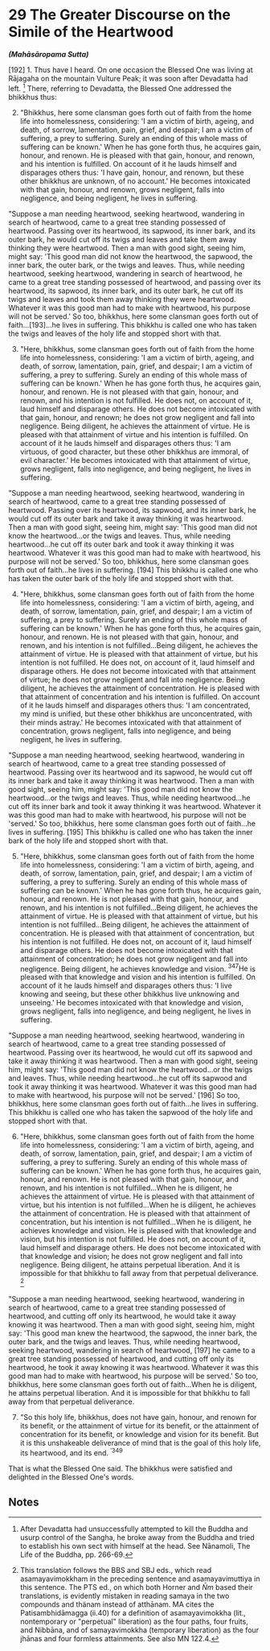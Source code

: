 # 29 The Greater Discourse on the Simile of the Heartwood
***(Mahāsāropama Sutta)***

[192] 1. Thus have I heard. On one occasion the Blessed One was living at Rājagaha on the mountain Vulture Peak; it was soon after Devadatta had left. [^346] There, referring to Devadatta, the Blessed One addressed the bhikkhus thus:

2. "Bhikkhus, here some clansman goes forth out of faith from the home life into homelessness, considering: 'I am a victim of birth, ageing, and death, of sorrow, lamentation, pain, grief, and despair; I am a victim of suffering, a prey to suffering. Surely an ending of this whole mass of suffering can be known.' When he has gone forth thus, he acquires gain, honour, and renown. He is pleased with that gain, honour, and renown, and his intention is fulfilled. On account of it he lauds himself and disparages others thus: 'I have gain, honour, and renown, but these other bhikkhus are unknown, of no account.' He becomes intoxicated with that gain, honour, and renown, grows negligent, falls into negligence, and being negligent, he lives in suffering.

"Suppose a man needing heartwood, seeking heartwood, wandering in search of heartwood, came to a great tree standing possessed of heartwood. Passing over its heartwood, its sapwood, its inner bark, and its outer bark, he would cut off its twigs and leaves and take them away thinking they were heartwood. Then a man with good sight, seeing him, might say: 'This good man did not know the heartwood, the sapwood, the inner bark, the outer bark, or the twigs and leaves. Thus, while needing heartwood, seeking heartwood, wandering in search of heartwood, he came to a great tree standing possessed of heartwood, and passing over its heartwood, its sapwood, its inner bark, and its outer bark, he cut off its twigs and leaves and took them away thinking they were heartwood. Whatever it was this
good man had to make with heartwood, his purpose will not be served.' So too, bhikkhus, here some clansman goes forth out of faith...[193]...he lives in suffering. This bhikkhu is called one who has taken the twigs and leaves of the holy life and stopped short with that.

3. "Here, bhikkhus, some clansman goes forth out of faith from the home life into homelessness, considering: 'I am a victim of birth, ageing, and death, of sorrow, lamentation, pain, grief, and despair; I am a victim of suffering, a prey to suffering. Surely an ending of this whole mass of suffering can be known.' When he has gone forth thus, he acquires gain, honour, and renown. He is not pleased with that gain, honour, and renown, and his intention is not fulfilled. He does not, on account of it, laud himself and disparage others. He does not become intoxicated with that gain, honour, and renown; he does not grow negligent and fall into negligence. Being diligent, he achieves the attainment of virtue. He is pleased with that attainment of virtue and his intention is fulfilled. On account of it he lauds himself and disparages others thus: 'I am virtuous, of good character, but these other bhikkhus are immoral, of evil character.' He becomes intoxicated with that attainment of virtue, grows negligent, falls into negligence, and being negligent, he lives in suffering.

"Suppose a man needing heartwood, seeking heartwood, wandering in search of heartwood, came to a great tree standing possessed of heartwood. Passing over its heartwood, its sapwood, and its inner bark, he would cut off its outer bark and take it away thinking it was heartwood. Then a man with good sight, seeing him, might say: 'This good man did not know the heartwood...or the twigs and leaves. Thus, while needing heartwood...he cut off its outer bark and took it away thinking it was heartwood. Whatever it was this good man had to make with heartwood, his purpose will not be served.' So too, bhikkhus, here some clansman goes forth out of faith...he lives in suffering. [194] This bhikkhu is called one who has taken the outer bark of the holy life and stopped short with that.

4. "Here, bhikkhus, some clansman goes forth out of faith from the home life into homelessness, considering: 'I am a victim of birth, ageing, and death, of sorrow, lamentation, pain,
grief, and despair; I am a victim of suffering, a prey to suffering. Surely an ending of this whole mass of suffering can be known.' When he has gone forth thus, he acquires gain, honour, and renown. He is not pleased with that gain, honour, and renown, and his intention is not fulfilled...Being diligent, he achieves the attainment of virtue. He is pleased with that attainment of virtue, but his intention is not fulfilled. He does not, on account of it, laud himself and disparage others. He does not become intoxicated with that attainment of virtue; he does not grow negligent and fall into negligence. Being diligent, he achieves the attainment of concentration. He is pleased with that attainment of concentration and his intention is fulfilled. On account of it he lauds himself and disparages others thus: 'I am concentrated, my mind is unified, but these other bhikkhus are unconcentrated, with their minds astray.' He becomes intoxicated with that attainment of concentration, grows negligent, falls into negligence, and being negligent, he lives in suffering.

"Suppose a man needing heartwood, seeking heartwood, wandering in search of heartwood, came to a great tree standing possessed of heartwood. Passing over its heartwood and its sapwood, he would cut off its inner bark and take it away thinking it was heartwood. Then a man with good sight, seeing him, might say: 'This good man did not know the heartwood...or the twigs and leaves. Thus, while needing heartwood...he cut off its inner bark and took it away thinking it was heartwood. Whatever it was this good man had to make with heartwood, his purpose will not be 'served.' So too, bhikkhus, here some clansman goes forth out of faith...he lives in suffering. [195] This bhikkhu is called one who has taken the inner bark of the holy life and stopped short with that.

5. "Here, bhikkhus, some clansman goes forth out of faith from the home life into homelessness, considering: 'I am a victim of birth, ageing, and death, of sorrow, lamentation, pain, grief, and despair; I am a victim of suffering, a prey to suffering. Surely an ending of this whole mass of suffering can be known.' When he has gone forth thus, he acquires gain, honour, and renown. He is not pleased with that gain, honour, and renown, and his intention is not fulfilled...Being diligent, he achieves the attainment of virtue. He is pleased with that attainment of virtue, but his intention is not fulfilled...Being diligent, he
achieves the attainment of concentration. He is pleased with that attainment of concentration, but his intention is not fulfilled. He does not, on account of it, laud himself and disparage others. He does not become intoxicated with that attainment of concentration; he does not grow negligent and fall into negligence. Being diligent, he achieves knowledge and vision. ${ }^{347} \mathrm{He}$ is pleased with that knowledge and vision and his intention is fulfilled. On account of it he lauds himself and disparages others thus: 'I live knowing and seeing, but these other bhikkhus live unknowing and unseeing.' He becomes intoxicated with that knowledge and vision, grows negligent, falls into negligence, and being negligent, he lives in suffering.

"Suppose a man needing heartwood, seeking heartwood, wandering in search of heartwood, came to a great tree standing possessed of heartwood. Passing over its heartwood, he would cut off its sapwood and take it away thinking it was heartwood. Then a man with good sight, seeing him, might say: 'This good man did not know the heartwood...or the twigs and leaves. Thus, while needing heartwood...he cut off its sapwood and took it away thinking it was heartwood. Whatever it was this good man had to make with heartwood, his purpose will not be served.' [196] So too, bhikkhus, here some clansman goes forth out of faith...he lives in suffering. This bhikkhu is called one who has taken the sapwood of the holy life and stopped short with that.

6. "Here, bhikkhus, some clansman goes forth out of faith from the home life into homelessness, considering: 'I am a victim of birth, ageing, and death, of sorrow, lamentation, pain, grief, and despair; I am a victim of suffering, a prey to suffering. Surely an ending of this whole mass of suffering can be known.' When he has gone forth thus, he acquires gain, honour, and renown. He is not pleased with that gain, honour, and renown, and his intention is not fulfilled...When he is diligent, he achieves the attainment of virtue. He is pleased with that attainment of virtue, but his intention is not fulfilled...When he is diligent, he achieves the attainment of concentration. He is pleased with that attainment of concentration, but his intention is not fulfilled...When he is diligent, he achieves knowledge and vision. He is pleased with that knowledge and vision, but his intention is not fulfilled. He does not, on account of it, laud
himself and disparage others. He does not become intoxicated with that knowledge and vision; he does not grow negligent and fall into negligence. Being diligent, he attains perpetual liberation. And it is impossible for that bhikkhu to fall away from that perpetual deliverance. [^348]

"Suppose a man needing heartwood, seeking heartwood, wandering in search of heartwood, came to a great tree standing possessed of heartwood, and cutting off only its heartwood, he would take it away knowing it was heartwood. Then a man with good sight, seeing him, might say: 'This good man knew the heartwood, the sapwood, the inner bark, the outer bark, and the twigs and leaves. Thus, while needing heartwood, seeking heartwood, wandering in search of heartwood, [197] he came to a great tree standing possessed of heartwood, and cutting off only its heartwood, he took it away knowing it was heartwood. Whatever it was this good man had to make with heartwood, his purpose will be served.' So too, bhikkhus, here some clansman goes forth out of faith...When he is diligent, he attains perpetual liberation. And it is impossible for that bhikkhu to fall away from that perpetual deliverance.

7. "So this holy life, bhikkhus, does not have gain, honour, and renown for its benefit, or the attainment of virtue for its benefit, or the attainment of concentration for its benefit, or knowledge and vision for its benefit. But it is this unshakeable deliverance of mind that is the goal of this holy life, its heartwood, and its end. ${ }^{\prime 349}$

That is what the Blessed One said. The bhikkhus were satisfied and delighted in the Blessed One's words.

## Notes

[^346]: After Devadatta had unsuccessfully attempted to kill the Buddha and usurp control of the Sangha, he broke away
from the Buddha and tried to establish his own sect with himself at the head. See Nānamoli, The Life of the Buddha, pp. 266-69.

[^347]: "Knowledge and vision" (ñānadassana) here refers to the divine eye (MA), the ability to see subtle forms invisible to normal vision.

[^348]: This translation follows the BBS and SBJ eds., which read asamayavimokkham in the preceding sentence and asamayavimuttiya in this sentence. The PTS ed., on which both Horner and $\bar{N} m$ based their translations, is evidently mistaken in reading samaya in the two compounds and thänam instead of atthānam. MA cites the Patisambhidāmagga (ii.40) for a definition of asamayavimokkha (lit., nontemporary or "perpetual" liberation) as the four paths, four fruits, and Nibbāna, and of samayavimokkha (temporary liberation) as the four jhānas and four formless attainments. See also MN 122.4.

[^349]: "Unshakeable deliverance of mind" is the fruit of arahantship (MA). Thus "perpetual liberation" - as including all four paths and fruits - has a wider range of meaning than "unshakeable deliverance of mind," which alone is declared to be the goal of the holy life.

